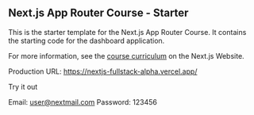 ## Next.js App Router Course - Starter

This is the starter template for the Next.js App Router Course. It contains the starting code for the dashboard application.

For more information, see the [course curriculum](https://nextjs.org/learn) on the Next.js Website.

Production URL: https://nextjs-fullstack-alpha.vercel.app/

Try it out

Email: user@nextmail.com
Password: 123456
